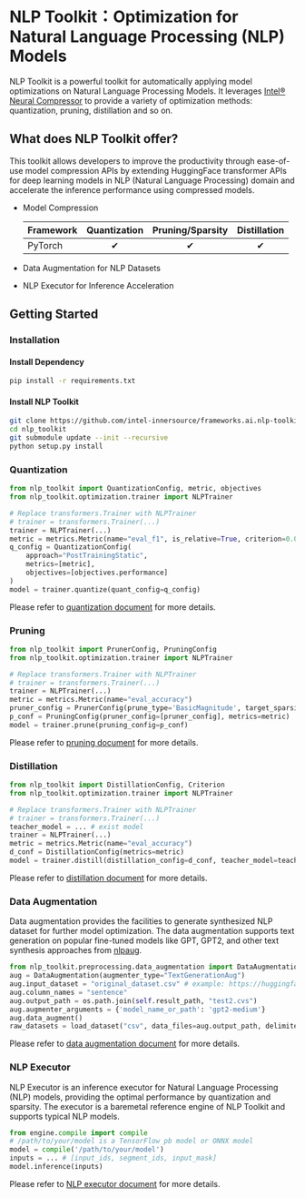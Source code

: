 # NLP Toolkit：Optimization for Natural Language Processing (NLP) Models
NLP Toolkit is a powerful toolkit for automatically applying model optimizations on Natural Language Processing Models. It leverages [Intel® Neural Compressor](https://intel.github.io/neural-compressor) to provide a variety of optimization methods: quantization, pruning, distillation and so on.

## What does NLP Toolkit offer?
This toolkit allows developers to improve the productivity through ease-of-use model compression APIs by extending HuggingFace transformer APIs for deep learning models in NLP (Natural Language Processing) domain and accelerate the inference performance using compressed models.

- Model Compression

    |Framework          |Quantization          |Pruning/Sparsity |Distillation          |
    |-------------------|:--------------------:|:---------------:|:--------------------:|
    |PyTorch            |&#10004;              |&#10004;         |&#10004;              |

- Data Augmentation for NLP Datasets
- NLP Executor for Inference Acceleration

## Getting Started
### Installation
#### Install Dependency
```bash
pip install -r requirements.txt
```

#### Install NLP Toolkit
```bash
git clone https://github.com/intel-innersource/frameworks.ai.nlp-toolkit.intel-nlp-toolkit.git nlp_toolkit
cd nlp_toolkit
git submodule update --init --recursive
python setup.py install
```

### Quantization
```python
from nlp_toolkit import QuantizationConfig, metric, objectives
from nlp_toolkit.optimization.trainer import NLPTrainer

# Replace transformers.Trainer with NLPTrainer
# trainer = transformers.Trainer(...)
trainer = NLPTrainer(...)
metric = metrics.Metric(name="eval_f1", is_relative=True, criterion=0.01)
q_config = QuantizationConfig(
    approach="PostTrainingStatic",
    metrics=[metric],
    objectives=[objectives.performance]
)
model = trainer.quantize(quant_config=q_config)
```

Please refer to [quantization document](docs/quantization.md) for more details.

### Pruning
```python
from nlp_toolkit import PrunerConfig, PruningConfig
from nlp_toolkit.optimization.trainer import NLPTrainer

# Replace transformers.Trainer with NLPTrainer
# trainer = transformers.Trainer(...)
trainer = NLPTrainer(...)
metric = metrics.Metric(name="eval_accuracy")
pruner_config = PrunerConfig(prune_type='BasicMagnitude', target_sparsity_ratio=0.9)
p_conf = PruningConfig(pruner_config=[pruner_config], metrics=metric)
model = trainer.prune(pruning_config=p_conf)
```

Please refer to [pruning document](docs/pruning.md) for more details.

### Distillation
```python
from nlp_toolkit import DistillationConfig, Criterion
from nlp_toolkit.optimization.trainer import NLPTrainer

# Replace transformers.Trainer with NLPTrainer
# trainer = transformers.Trainer(...)
teacher_model = ... # exist model
trainer = NLPTrainer(...)
metric = metrics.Metric(name="eval_accuracy")
d_conf = DistillationConfig(metrics=metric)
model = trainer.distill(distillation_config=d_conf, teacher_model=teacher_model)
```

Please refer to [distillation document](docs/distillation.md) for more details.

### Data Augmentation
Data augmentation provides the facilities to generate synthesized NLP dataset for further model optimization. The data augmentation supports text generation on popular fine-tuned models like GPT, GPT2, and other text synthesis approaches from [nlpaug](https://github.com/makcedward/nlpaug).

```python
from nlp_toolkit.preprocessing.data_augmentation import DataAugmentation
aug = DataAugmentation(augmenter_type="TextGenerationAug")
aug.input_dataset = "original_dataset.csv" # example: https://huggingface.co/datasets/glue/viewer/sst2/train
aug.column_names = "sentence"
aug.output_path = os.path.join(self.result_path, "test2.cvs")
aug.augmenter_arguments = {'model_name_or_path': 'gpt2-medium'}
aug.data_augment()
raw_datasets = load_dataset("csv", data_files=aug.output_path, delimiter="\t", split="train")
```

Please refer to [data augmentation document](docs/data_augmentation.md) for more details.

### NLP Executor
NLP Executor is an inference executor for Natural Language Processing (NLP) models, providing the optimal performance by quantization and sparsity. The executor is a baremetal reference engine of NLP Toolkit and supports typical NLP models.

```python
from engine.compile import compile
# /path/to/your/model is a TensorFlow pb model or ONNX model
model = compile('/path/to/your/model')
inputs = ... # [input_ids, segment_ids, input_mask]
model.inference(inputs)
```

Please refer to [NLP executor document](docs/nlp_executor.md) for more details.

